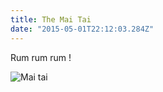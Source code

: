 ```yaml
---
title: The Mai Tai
date: "2015-05-01T22:12:03.284Z"
---
```


Rum rum rum !

![Mai tai](https://cdn.liquor.com/wp-content/uploads/2017/03/07152918/mai-tai-720x720-recipe.jpg)
